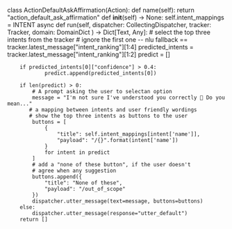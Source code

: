 class ActionDefaultAskAffirmation(Action):
    def name(self):
        return "action_default_ask_affirmation"
    def __init__(self) -> None:
        self.intent_mappings = INTENT
    async def run(self,
            dispatcher: CollectingDispatcher,
            tracker: Tracker,
            domain: DomainDict
            ) -> Dict[Text, Any]:
        # select the top three intents from the tracker
        # ignore the first one -- nlu fallback  == tracker.latest_message["intent_ranking"][1:4]
        predicted_intents = tracker.latest_message["intent_ranking"][1:2]
        predict = []

        if predicted_intents[0]["confidence"] > 0.4:
                predict.append(predicted_intents[0])

        if len(predict) > 0:
            # A prompt asking the user to selectan option
            message = "I'm not sure I've understood you correctly 🤔 Do you mean..."
           # a mapping between intents and user friendly wordings
           # show the top three intents as buttons to the user
            buttons = [
                {
                    "title": self.intent_mappings[intent['name']],
                    "payload": "/{}".format(intent['name'])
                }
                for intent in predict
            ]
            # add a "none of these button", if the user doesn't
            # agree when any suggestion
            buttons.append({
                "title": "None of these",
                "payload": "/out_of_scope"
            })
            dispatcher.utter_message(text=message, buttons=buttons)
        else:
            dispatcher.utter_message(response="utter_default")
        return []
